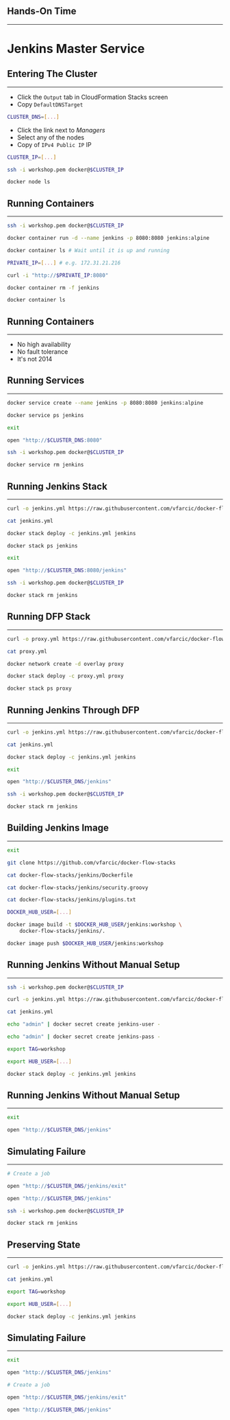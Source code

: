 ## Hands-On Time

---

# Jenkins Master Service


## Entering The Cluster

---

* Click the `Output` tab in CloudFormation Stacks screen
* Copy `DefaultDNSTarget`

```bash
CLUSTER_DNS=[...]
```

* Click the link next to *Managers*
* Select any of the nodes
* Copy of `IPv4 Public IP` IP

```bash
CLUSTER_IP=[...]

ssh -i workshop.pem docker@$CLUSTER_IP

docker node ls
```


## Running Containers

---

```bash
ssh -i workshop.pem docker@$CLUSTER_IP

docker container run -d --name jenkins -p 8080:8080 jenkins:alpine

docker container ls # Wait until it is up and running

PRIVATE_IP=[...] # e.g. 172.31.21.216

curl -i "http://$PRIVATE_IP:8080"

docker container rm -f jenkins

docker container ls
```


## Running Containers

---

* No high availability
* No fault tolerance
* It's not 2014


## Running Services

---

```bash
docker service create --name jenkins -p 8080:8080 jenkins:alpine

docker service ps jenkins

exit

open "http://$CLUSTER_DNS:8080"

ssh -i workshop.pem docker@$CLUSTER_IP

docker service rm jenkins
```


## Running Jenkins Stack

---

```bash
curl -o jenkins.yml https://raw.githubusercontent.com/vfarcic/docker-flow-stacks/master/jenkins/jenkins.yml

cat jenkins.yml

docker stack deploy -c jenkins.yml jenkins

docker stack ps jenkins

exit

open "http://$CLUSTER_DNS:8080/jenkins"

ssh -i workshop.pem docker@$CLUSTER_IP

docker stack rm jenkins
```


## Running DFP Stack

---

```bash
curl -o proxy.yml https://raw.githubusercontent.com/vfarcic/docker-flow-stacks/master/proxy/docker-flow-proxy.yml

cat proxy.yml

docker network create -d overlay proxy

docker stack deploy -c proxy.yml proxy

docker stack ps proxy
```


## Running Jenkins Through DFP

---

```bash
curl -o jenkins.yml https://raw.githubusercontent.com/vfarcic/docker-flow-stacks/master/jenkins/jenkins-df-proxy.yml

cat jenkins.yml

docker stack deploy -c jenkins.yml jenkins

exit

open "http://$CLUSTER_DNS/jenkins"

ssh -i workshop.pem docker@$CLUSTER_IP

docker stack rm jenkins
```


## Building Jenkins Image

---

```bash
exit

git clone https://github.com/vfarcic/docker-flow-stacks

cat docker-flow-stacks/jenkins/Dockerfile

cat docker-flow-stacks/jenkins/security.groovy

cat docker-flow-stacks/jenkins/plugins.txt

DOCKER_HUB_USER=[...]

docker image build -t $DOCKER_HUB_USER/jenkins:workshop \
    docker-flow-stacks/jenkins/.

docker image push $DOCKER_HUB_USER/jenkins:workshop
```


## Running Jenkins Without Manual Setup

---

```bash
ssh -i workshop.pem docker@$CLUSTER_IP

curl -o jenkins.yml https://raw.githubusercontent.com/vfarcic/docker-flow-stacks/master/jenkins/vfarcic-jenkins-df-proxy.yml

cat jenkins.yml

echo "admin" | docker secret create jenkins-user -

echo "admin" | docker secret create jenkins-pass -

export TAG=workshop

export HUB_USER=[...]

docker stack deploy -c jenkins.yml jenkins
```


## Running Jenkins Without Manual Setup

---

```bash
exit

open "http://$CLUSTER_DNS/jenkins"
```


## Simulating Failure

---

```bash
# Create a job

open "http://$CLUSTER_DNS/jenkins/exit"

open "http://$CLUSTER_DNS/jenkins"

ssh -i workshop.pem docker@$CLUSTER_IP

docker stack rm jenkins
```


## Preserving State

---

```bash
curl -o jenkins.yml https://raw.githubusercontent.com/vfarcic/docker-flow-stacks/master/jenkins/vfarcic-jenkins-df-proxy-aws.yml

cat jenkins.yml

export TAG=workshop

export HUB_USER=[...]

docker stack deploy -c jenkins.yml jenkins
```


## Simulating Failure

---

```bash
exit

open "http://$CLUSTER_DNS/jenkins"

# Create a job

open "http://$CLUSTER_DNS/jenkins/exit"

open "http://$CLUSTER_DNS/jenkins"
```
